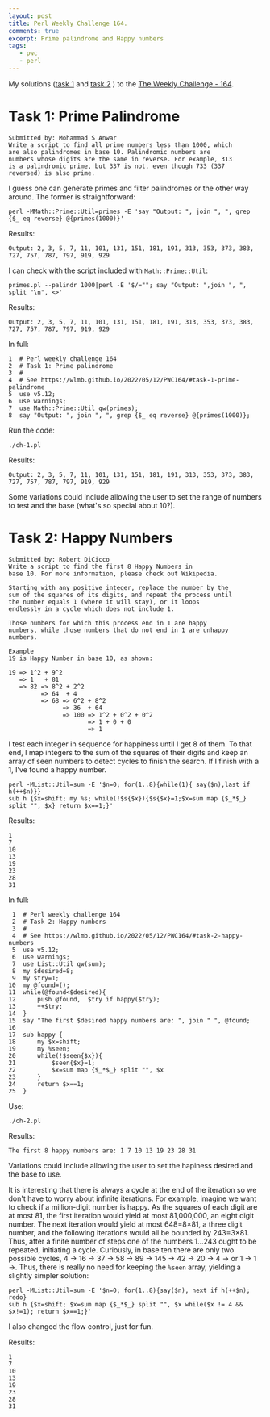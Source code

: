 ```yaml
---
layout: post
title: Perl Weekly Challenge 164.
comments: true
excerpt: Prime palindrome and Happy numbers
tags:
   - pwc
   - perl
---
```


My solutions
([task 1](https://github.com/wlmb/perlweeklychallenge-club/blob/master/challenge-164/wlmb/perl/ch-1.pl)
and
[task 2](https://github.com/wlmb/perlweeklychallenge-club/blob/master/challenge-164/wlmb/perl/ch-2.pl)
)
to the  [The Weekly Challenge - 164](https://theweeklychallenge.org/blog/perl-weekly-challenge-164).


# Task 1: Prime Palindrome

    Submitted by: Mohammad S Anwar
    Write a script to find all prime numbers less than 1000, which
    are also palindromes in base 10. Palindromic numbers are
    numbers whose digits are the same in reverse. For example, 313
    is a palindromic prime, but 337 is not, even though 733 (337
    reversed) is also prime.

I guess one can generate primes and filter palindromes or the
other way around. The former is straightforward:

    perl -MMath::Prime::Util=primes -E 'say "Output: ", join ", ", grep {$_ eq reverse} @{primes(1000)}'

Results:

    Output: 2, 3, 5, 7, 11, 101, 131, 151, 181, 191, 313, 353, 373, 383, 727, 757, 787, 797, 919, 929

I can check with the script included with `Math::Prime::Util`:

    primes.pl --palindr 1000|perl -E '$/=""; say "Output: ",join ", ", split "\n", <>'

Results:

    Output: 2, 3, 5, 7, 11, 101, 131, 151, 181, 191, 313, 353, 373, 383, 727, 757, 787, 797, 919, 929

In full:

    1  # Perl weekly challenge 164
    2  # Task 1: Prime palindrome
    3  #
    4  # See https://wlmb.github.io/2022/05/12/PWC164/#task-1-prime-palindrome
    5  use v5.12;
    6  use warnings;
    7  use Math::Prime::Util qw(primes);
    8  say "Output: ", join ", ", grep {$_ eq reverse} @{primes(1000)};

Run the code:

    ./ch-1.pl

Results:

    Output: 2, 3, 5, 7, 11, 101, 131, 151, 181, 191, 313, 353, 373, 383, 727, 757, 787, 797, 919, 929

Some variations could include allowing the user to set the
range of numbers to test and the base (what's so special about
10?).


# Task 2: Happy Numbers

    Submitted by: Robert DiCicco
    Write a script to find the first 8 Happy Numbers in
    base 10. For more information, please check out Wikipedia.

    Starting with any positive integer, replace the number by the
    sum of the squares of its digits, and repeat the process until
    the number equals 1 (where it will stay), or it loops
    endlessly in a cycle which does not include 1.

    Those numbers for which this process end in 1 are happy
    numbers, while those numbers that do not end in 1 are unhappy
    numbers.

    Example
    19 is Happy Number in base 10, as shown:

    19 => 1^2 + 9^2
       => 1   + 81
       => 82 => 8^2 + 2^2
             => 64  + 4
             => 68 => 6^2 + 8^2
                   => 36  + 64
                   => 100 => 1^2 + 0^2 + 0^2
                          => 1 + 0 + 0
                          => 1

I test each integer in sequence for happiness until I get 8 of them. To that
end, I map integers to the sum of the squares of their digits
and keep an array of seen numbers to detect cycles to finish
the search. If I finish with a 1, I've found a happy number.

    perl -MList::Util=sum -E '$n=0; for(1..8){while(1){ say($n),last if h(++$n)}}
    sub h {$x=shift; my %s; while(!$s{$x}){$s{$x}=1;$x=sum map {$_*$_} split "", $x} return $x==1;}'

Results:

    1
    7
    10
    13
    19
    23
    28
    31

In full:

     1  # Perl weekly challenge 164
     2  # Task 2: Happy numbers
     3  #
     4  # See https://wlmb.github.io/2022/05/12/PWC164/#task-2-happy-numbers
     5  use v5.12;
     6  use warnings;
     7  use List::Util qw(sum);
     8  my $desired=8;
     9  my $try=1;
    10  my @found=();
    11  while(@found<$desired){
    12      push @found,  $try if happy($try);
    13      ++$try;
    14  }
    15  say "The first $desired happy numbers are: ", join " ", @found;
    16
    17  sub happy {
    18      my $x=shift;
    19      my %seen;
    20      while(!$seen{$x}){
    21          $seen{$x}=1;
    22          $x=sum map {$_*$_} split "", $x
    23      }
    24      return $x==1;
    25  }

Use:

    ./ch-2.pl

Results:

    The first 8 happy numbers are: 1 7 10 13 19 23 28 31

Variations could include allowing the user to set the hapiness desired and
the base to use.

It is interesting that there is always a cycle at the end of
the iteration so we don't have to worry about infinite
iterations. For example, imagine we want to check if a
million-digit number is happy. As the squares of each digit
are at
most 81, the first iteration would yield at most 81,000,000,
an eight digit number. The next iteration would yield at most
648=8×81, a three digit number, and the following iterations
would all be bounded by 243=3×81. Thus, after a finite number of
steps one of the numbers 1…243 ought to be repeated,
initiating a cycle. Curiously, in base ten there are only two
possible cycles, 4 → 16 → 37 → 58 → 89 → 145 → 42 → 20 → 4 →
or 1 → 1 →. Thus, there is really no need for keeping
the `%seen` array, yielding a slightly simpler solution:

    perl -MList::Util=sum -E '$n=0; for(1..8){say($n), next if h(++$n); redo}
    sub h {$x=shift; $x=sum map {$_*$_} split "", $x while($x != 4 && $x!=1); return $x==1;}'

I also changed the flow control, just for fun.

Results:

    1
    7
    10
    13
    19
    23
    28
    31

